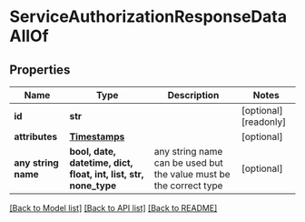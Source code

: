 # ServiceAuthorizationResponseDataAllOf


## Properties
Name | Type | Description | Notes
------------ | ------------- | ------------- | -------------
**id** | **str** |  | [optional] [readonly] 
**attributes** | [**Timestamps**](Timestamps.md) |  | [optional] 
**any string name** | **bool, date, datetime, dict, float, int, list, str, none_type** | any string name can be used but the value must be the correct type | [optional]

[[Back to Model list]](../README.md#documentation-for-models) [[Back to API list]](../README.md#documentation-for-api-endpoints) [[Back to README]](../README.md)


